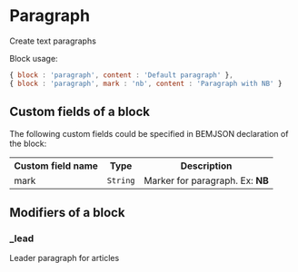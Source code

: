 # Paragraph

Create text paragraphs

Block usage:

``` js
{ block : 'paragraph', content : 'Default paragraph' },
{ block : 'paragraph', mark : 'nb', content : 'Paragraph with NB' }
```

## Custom fields of a block

The following custom fields could be specified in BEMJSON declaration of the block:

<table>
    <tr>
        <th>Custom field name</th>
        <th>Type</th>
        <th>Description</th>
    </tr>
    <tr>
        <td>mark</td>
        <td>
            <code>String</code>
        </td>
        <td>Marker for paragraph. Ex: <strong>NB</strong></td>
    </tr>
</table>

## Modifiers of a block

### _lead

Leader paragraph for articles
